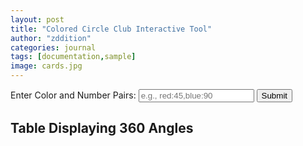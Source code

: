 ```yaml
---
layout: post
title: "Colored Circle Club Interactive Tool"
author: "zddition"
categories: journal
tags: [documentation,sample]
image: cards.jpg
---
```


<!DOCTYPE html>
<html lang="en">
<head>
    <meta charset="UTF-8">
    <title>Interactive Tool</title>
    <style>
        #angleTable td {
            width: 20px;
            height: 20px;
            text-align: center;
        }
    </style>
</head>
<!-- Input Section -->
<div id="input-section">
    <label for="colorInput">Enter Color and Number Pairs:</label>
    <input type="text" id="colorInput" placeholder="e.g., red:45,blue:90" />
    <button id="submitButton">Submit</button>
    <div id="validationMessage" style="color: red;"></div>
</div>

<script>
document.getElementById("submitButton").addEventListener("click", function() {
    const input = document.getElementById("colorInput").value.trim();
    const validationMessage = document.getElementById("validationMessage");

    // Regular expression to validate input format
    const regex = /^([a-zA-Z]+:\d+)(,[a-zA-Z]+:\d+)*$/;

    if (!regex.test(input)) {
        validationMessage.textContent = "Invalid input format. Please enter color and number pairs in the format: color:number, ...";
        return;
    }

    const pairs = input.split(",");
    
    // Validate each pair
    for (let pair of pairs) {
        const [color, angle] = pair.split(":");
        
        // Validate color
        const allowedColors = ["red", "orange", "yellow", "green", "blue", "indigo", "violet", "pink", "brown", "black"];
        if (!allowedColors.includes(color)) {
            validationMessage.textContent = `Invalid color: ${color}. Allowed colors are: red, orange, yellow, green, blue, indigo, violet, pink, brown, and black.`;
            return;
        }

        // Validate angle
        const angleValue = parseInt(angle, 10);
        if (isNaN(angleValue) || angleValue < 1 || angleValue > 360) {
            validationMessage.textContent = `Invalid angle: ${angle}. Angle must be a whole number between 1 and 360.`;
            return;
        }
    }

    // Clear validation message if input is valid
    validationMessage.textContent = "";

    // TODO: Process the valid input (we'll implement this later)
});
</script>

<!-- Output Section -->
<div id="output-section">
    <h2>Table Displaying 360 Angles</h2>
    <table id="angleTable">
        <!-- Table rows and cells will be generated here -->
    </table>
</div>

<script>
    // Generate table rows and cells
    const table = document.getElementById("angleTable");
    let angle = 1;

    for (let i = 0; i < 18; i++) {
        const row = document.createElement("tr");
        
        for (let j = 0; j < 20; j++) {
            const cell = document.createElement("td");
            cell.textContent = angle;
            row.appendChild(cell);
            angle++;
        }
        
        table.appendChild(row);
    }
</script>
</html>
